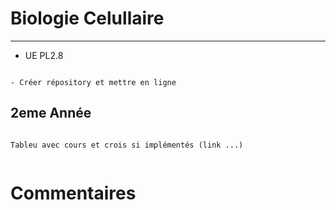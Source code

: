 # Biologie Celullaire

***

- UE PL2.8


```{note}

- Créer répository et mettre en ligne

```


## 2eme Année

```{note}

Tableu avec cours et crois si implémentés (link ...)


```


# Commentaires


<script src="https://utteranc.es/client.js"
        repo="Deugz/jb-Bio-Cel"
        issue-term="pathname"
        theme="github-light"
        crossorigin="anonymous"
        async>
</script>